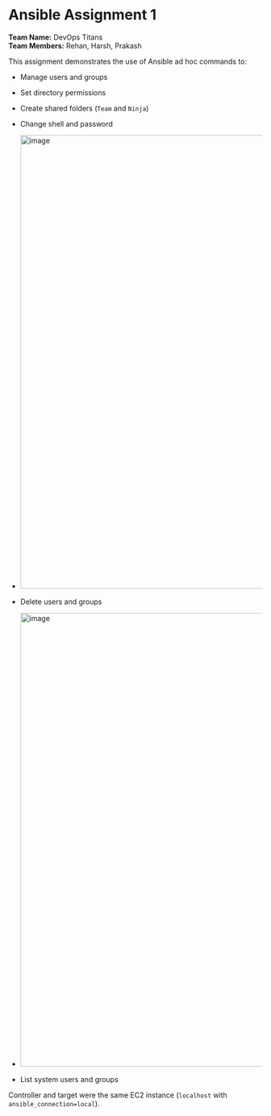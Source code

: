 # Ansible Assignment 1

**Team Name:** DevOps Titans  
**Team Members:** Rehan, Harsh, Prakash

This assignment demonstrates the use of Ansible ad hoc commands to:
- Manage users and groups
- Set directory permissions
- Create shared folders (`Team` and `Ninja`)
- Change shell and password
- <img width="1440" height="900" alt="image" src="https://github.com/user-attachments/assets/24a9b543-8a0c-4ba6-9ac7-5239926a7ef2" />

- Delete users and groups
- <img width="1440" height="900" alt="image" src="https://github.com/user-attachments/assets/b2bd1ac6-8ddb-4ff6-bcab-57038fa1f129" />

- List system users and groups

Controller and target were the same EC2 instance (`localhost` with `ansible_connection=local`).
